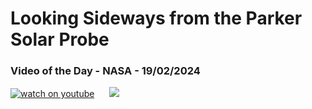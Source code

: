 # Looking Sideways from the Parker Solar Probe
### Video of the Day - NASA - 19/02/2024
[![watch on youtube](https://img.youtube.com/vi/x-wX-wClfig/mqdefault.jpg)](https://www.youtube.com/embed/x-wX-wClfig?rel=0)&nbsp; &nbsp; &nbsp; <img src="https://github-readme-streak-stats.herokuapp.com/?user=tempo-riz&theme=synthwave" >



  
